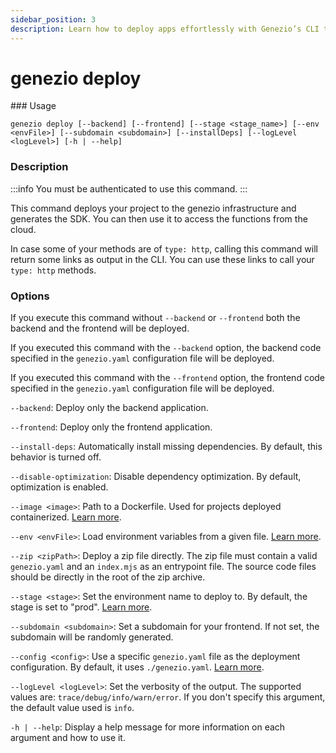 ```yaml
---
sidebar_position: 3
description: Learn how to deploy apps effortlessly with Genezio’s CLI tool. Access our easy-to-follow instructions for optimized deployment
---
```


# genezio deploy

<head>
  <title>genezio deploy CLI Command | Genezio Documentation</title>
</head>
### Usage

`genezio deploy [--backend] [--frontend] [--stage <stage_name>] [--env <envFile>] [--subdomain <subdomain>] [--installDeps] [--logLevel <logLevel>] [-h | --help]`

### Description

:::info
You must be authenticated to use this command.
:::

This command deploys your project to the genezio infrastructure and generates the SDK. You can then use it to access the functions from the cloud.

In case some of your methods are of `type: http`, calling this command will return some links as output in the CLI. You can use these links to call your `type: http` methods.

### Options

If you execute this command without `--backend` or `--frontend` both the backend and the frontend will be deployed.

If you executed this command with the `--backend` option, the backend code specified in the `genezio.yaml` configuration file will be deployed.

If you executed this command with the `--frontend` option, the frontend code specified in the `genezio.yaml` configuration file will be deployed.

`--backend`: Deploy only the backend application.

`--frontend`: Deploy only the frontend application.

`--install-deps`: Automatically install missing dependencies. By default, this behavior is turned off.

`--disable-optimization`: Disable dependency optimization. By default, optimization is enabled.

`--image <image>`: Path to a Dockerfile. Used for projects deployed containerized. [Learn more](../../deploy/serverless-containers.md).

`--env <envFile>`: Load environment variables from a given file. [Learn more](../../project-structure/backend-environment-variables.md).

`--zip <zipPath>`: Deploy a zip file directly. The zip file must contain a valid `genezio.yaml` and an `index.mjs` as an entrypoint file. The source code files should be directly in the root of the zip archive.

`--stage <stage>`: Set the environment name to deploy to. By default, the stage is set to "prod". [Learn more](../../features/deployment-environments.md).

`--subdomain <subdomain>`: Set a subdomain for your frontend. If not set, the subdomain will be randomly generated.

`--config <config>`: Use a specific `genezio.yaml` file as the deployment configuration. By default, it uses `./genezio.yaml`. [Learn more](../../project-structure/genezio-configuration-file.md).

`--logLevel <logLevel>`: Set the verbosity of the output. The supported values are: `trace/debug/info/warn/error`. If you don't specify this argument, the default value used is `info`.

`-h | --help`: Display a help message for more information on each argument and how to use it.
